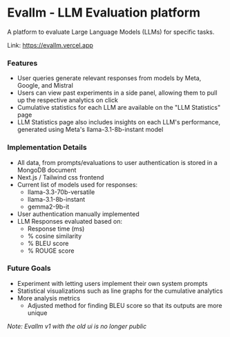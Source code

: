 # Evallm - LLM Evaluation platform
A platform to evaluate Large Language Models (LLMs) for specific tasks.

Link: https://evallm.vercel.app

### Features
- User queries generate relevant responses from models by Meta, Google, and Mistral
- Users can view past experiments in a side panel, allowing them to pull up the respective analytics on click
- Cumulative statistics for each LLM are available on the "LLM Statistics" page
- LLM Statistics page also includes insights on each LLM's performance, generated using Meta's llama-3.1-8b-instant model

### Implementation Details
- All data, from prompts/evaluations to user authentication is stored in a MongoDB document
- Next.js / Tailwind css frontend
- Current list of models used for responses:
   - llama-3.3-70b-versatile
   - llama-3.1-8b-instant
   - gemma2-9b-it
- User authentication manually implemented
- LLM Responses evaluated based on:
   - Response time (ms)
   - % cosine similarity
   - % BLEU score
   - % ROUGE score

### Future Goals
- Experiment with letting users implement their own system prompts
- Statistical visualizations such as line graphs for the cumulative analytics
- More analysis metrics
   - Adjusted method for finding BLEU score so that its outputs are more unique
 
_Note: Evallm v1 with the old ui is no longer public_
